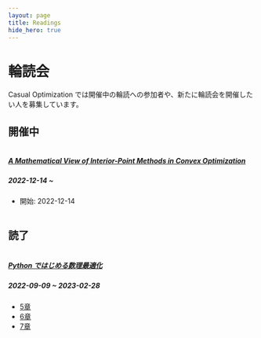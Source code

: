 ```yaml
---
layout: page
title: Readings
hide_hero: true
---
```


# 輪読会

Casual Optimization では開催中の輪読への参加者や、新たに輪読会を開催したい人を募集しています。

## 開催中

<div class="column is-4-desktop is-6-tablet">
    <div class="card">
        <h5 class="card-header-title"><a href="https://epubs.siam.org/doi/book/10.1137/1.9780898718812">A Mathematical View of Interior-Point Methods in Convex Optimization</a></h5>
        <h5>2022-12-14 ~</h5>
        <ul>
            <li>開始: 2022-12-14</li>
        </ul>
    </div>
</div>

## 読了

<div class="column is-4-desktop is-6-tablet">
    <div class="card">
        <h5 class="card-header-title"><a href="https://www.amazon.co.jp/dp/B09G9VZ4PH/">Python ではじめる数理最適化</a></h5>
        <h5>2022-09-09 ~ 2023-02-28</h5>
        <ul>
            <li><a href="https://docs.google.com/presentation/d/1YpfMS2GXpMiPTlPQeEFowDhtYVDNN1V9NkClbM6KKwU/edit?usp=sharing">5章</a></li>
            <li><a href="https://drive.google.com/file/d/1HjCnx53L1GlC0cJHsPsIanSRQzV8q2Mu/view?usp=sharing">6章</a></li>
            <li><a href="https://docs.google.com/presentation/d/17SFbucFhpFQefkS04Y5HdBqyg6wm9-Bp/edit?usp=sharing&ouid=106831076195727781058&rtpof=true&sd=true">7章</a></li>
        </ul>
    </div>
</div>
